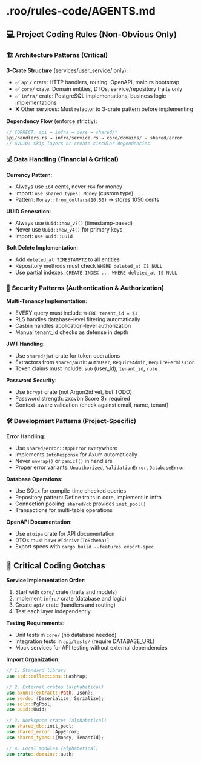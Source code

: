 # .roo/rules-code/AGENTS.md

## 💻 Project Coding Rules (Non-Obvious Only)

### 🏗️ Architecture Patterns (Critical)

**3-Crate Structure** (services/user_service/ only):
- ✅ `api/` crate: HTTP handlers, routing, OpenAPI, main.rs bootstrap
- ✅ `core/` crate: Domain entities, DTOs, service/repository traits only
- ✅ `infra/` crate: PostgreSQL implementations, business logic implementations
- ❌ Other services: Must refactor to 3-crate pattern before implementing

**Dependency Flow** (enforce strictly):
```rust
// CORRECT: api → infra → core → shared/*
api/handlers.rs → infra/service.rs → core/domains/ → shared/error
// AVOID: Skip layers or create circular dependencies
```

### 💰 Data Handling (Financial & Critical)

**Currency Pattern**:
- Always use `i64` cents, never `f64` for money
- Import: `use shared_types::Money` (custom type)
- Pattern: `Money::from_dollars(10.50)` → stores 1050 cents

**UUID Generation**:
- Always use `Uuid::now_v7()` (timestamp-based)
- Never use `Uuid::new_v4()` for primary keys
- Import: `use uuid::Uuid`

**Soft Delete Implementation**:
- Add `deleted_at TIMESTAMPTZ` to all entities
- Repository methods must check `WHERE deleted_at IS NULL`
- Use partial indexes: `CREATE INDEX ... WHERE deleted_at IS NULL`

### 🔐 Security Patterns (Authentication & Authorization)

**Multi-Tenancy Implementation**:
- EVERY query must include `WHERE tenant_id = $1`
- RLS handles database-level filtering automatically
- Casbin handles application-level authorization
- Manual tenant_id checks as defense in depth

**JWT Handling**:
- Use `shared/jwt` crate for token operations
- Extractors from `shared/auth`: `AuthUser`, `RequireAdmin`, `RequirePermission`
- Token claims must include: `sub` (user_id), `tenant_id`, `role`

**Password Security**:
- Use `bcrypt` crate (not Argon2id yet, but TODO)
- Password strength: zxcvbn Score 3+ required
- Context-aware validation (check against email, name, tenant)

### 🛠️ Development Patterns (Project-Specific)

**Error Handling**:
- Use `shared/error::AppError` everywhere
- Implements `IntoResponse` for Axum automatically
- Never `unwrap()` or `panic!()` in handlers
- Proper error variants: `Unauthorized`, `ValidationError`, `DatabaseError`

**Database Operations**:
- Use SQLx for compile-time checked queries
- Repository pattern: Define traits in core, implement in infra
- Connection pooling: `shared/db` provides `init_pool()`
- Transactions for multi-table operations

**OpenAPI Documentation**:
- Use `utoipa` crate for API documentation
- DTOs must have `#[derive(ToSchema)]`
- Export specs with `cargo build --features export-spec`

## 🚨 Critical Coding Gotchas

**Service Implementation Order**:
1. Start with `core/` crate (traits and models)
2. Implement `infra/` crate (database and logic)
3. Create `api/` crate (handlers and routing)
4. Test each layer independently

**Testing Requirements**:
- Unit tests in `core/` (no database needed)
- Integration tests in `api/tests/` (require DATABASE_URL)
- Mock services for API testing without external dependencies

**Import Organization**:
```rust
// 1. Standard library
use std::collections::HashMap;

// 2. External crates (alphabetical)
use axum::{extract::Path, Json};
use serde::{Deserialize, Serialize};
use sqlx::PgPool;
use uuid::Uuid;

// 3. Workspace crates (alphabetical)
use shared_db::init_pool;
use shared_error::AppError;
use shared_types::{Money, TenantId};

// 4. Local modules (alphabetical)
use crate::domains::auth;

